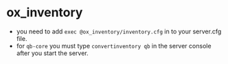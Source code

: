 # ox_inventory
- you need to add `exec @ox_inventory/inventory.cfg` in to your server.cfg file.
- for `qb-core` you must type `convertinventory qb` in the server console after you start the server.
